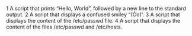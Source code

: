 1  A script that prints “Hello, World”, followed by a new line to the standard output.
2  A script that displays a confused smiley "(Ôo)'.
3  A script that displays the content of the /etc/passwd file.
4  A script that displays the content of the files /etc/passwd and /etc/hosts.

